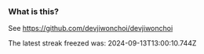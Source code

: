 
### What is this?

See https://github.com/devjiwonchoi/devjiwonchoi

The latest streak freezed was: 2024-09-13T13:00:10.744Z
